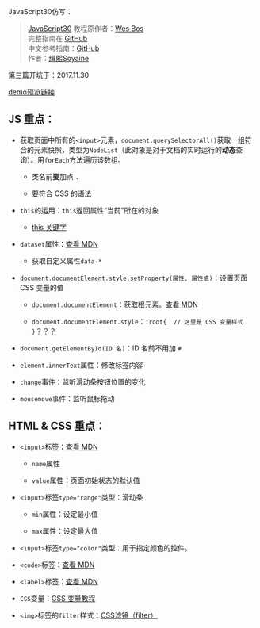 JavaScript30仿写：
> [JavaScript30](https://javascript30.com) 教程原作者：[Wes Bos](https://github.com/wesbos)    
> 完整指南在 [GitHub](https://github.com/soyaine/JavaScript30)  
> 中文参考指南：[GitHub](https://github.com/soyaine/JavaScript30)  
> 作者：[缉熙Soyaine](https://github.com/soyaine)


第三篇开坑于：2017.11.30

[demo预览链接](http://hehe1111.github.io/js_demo/js30/03%20-%20CSS%20Variables/)

## JS 重点：

- 获取页面中所有的`<input>`元素，`document.querySelectorAll()`获取一组符合的元素快照，类型为`NodeList`（此对象是对于文档的实时运行的**动态**查询）。用`forEach`方法遍历该数组。

    - 类名前**要**加点 `.`

    - 要符合 CSS 的语法

- `this`的运用：`this`返回属性“当前”所在的对象

    - [this 关键字](http://javascript.ruanyifeng.com/oop/this.html)


- `dataset`属性：[查看 MDN](https://developer.mozilla.org/zh-CN/docs/Web/API/HTMLElement/dataset)

    - 获取自定义属性`data-*`


- `document.documentElement.style.setProperty(属性, 属性值)`：设置页面 CSS 变量的值

    - `document.documentElement`：获取根元素。[查看 MDN](https://developer.mozilla.org/zh-CN/docs/Web/API/Document/documentElement)

    - `document.documentElement.style`：`:root{  // 这里是 CSS 变量样式 }`？？？

- `document.getElementById(ID 名)`：ID 名前不用加 `#`

- `element.innerText`属性：修改标签内容

- `change`事件：监听滑动条按钮位置的变化

- `mousemove`事件：监听鼠标拖动


## HTML & CSS 重点：

- `<input>`标签：[查看 MDN](https://developer.mozilla.org/zh-CN/docs/Web/HTML/Element/Input)

    - `name`属性

    - `value`属性：页面初始状态的默认值

- `<input>`标签`type="range"`类型：滑动条

    - `min`属性：设定最小值

    - `max`属性：设定最大值

- `<input>`标签`type="color"`类型：用于指定颜色的控件。

- `<code>`标签：[查看 MDN](https://developer.mozilla.org/zh-CN/docs/Web/HTML/Element/code)

- `<label>`标签：[查看 MDN](https://developer.mozilla.org/zh-CN/docs/Web/HTML/Element/label)

- `CSS`变量：[CSS 变量教程](http://www.ruanyifeng.com/blog/2017/05/css-variables.html)

- `<img>`标签的`filter`样式：[CSS滤镜（filter）](https://developer.mozilla.org/zh-CN/docs/Web/CSS/filter)
